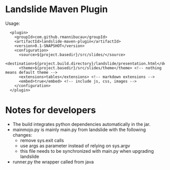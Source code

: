 # Landslide Maven Plugin

Usage:

      <plugin>
        <groupId>com.github.rmannibucau</groupId>
        <artifactId>landslide-maven-plugin</artifactId>
        <version>0.1-SNAPSHOT</version>
        <configuration>
          <source>${project.basedir}/src/slides/</source>
          <destination>${project.build.directory}/landslide/presentation.html</destination>
          <theme>${project.basedir}/src/slides/theme</theme> <!-- nothing means default theme -->
          <extensions>tables</extensions> <!-- markdown extensions -->
          <embed>true</embed> <!-- include js, css, images -->
        </configuration>
      </plugin>

# Notes for developers

* The build integrates python dependencies automatically in the jar.
* mainmojo.py is mainly main.py from landslide with the following changes:
    * remove sys.exit calls
    * use args as parameter instead of relying on sys.argv
    * this file needs to be synchronized with main.py when upgrading landslide
* runner.py the wrapper called from java

